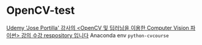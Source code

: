 # OpenCV-test
[Udemy 'Jose Portilla' 강사의 <OpenCV 및 딥러닝을 이용한 Computer Vision 파이썬> 강의 수강 respository 입니다](https://www.udemy.com/course/best-opencv-computer-vision/?couponCode=KEEPLEARNING)
Anaconda env `python-cvcourse` 
